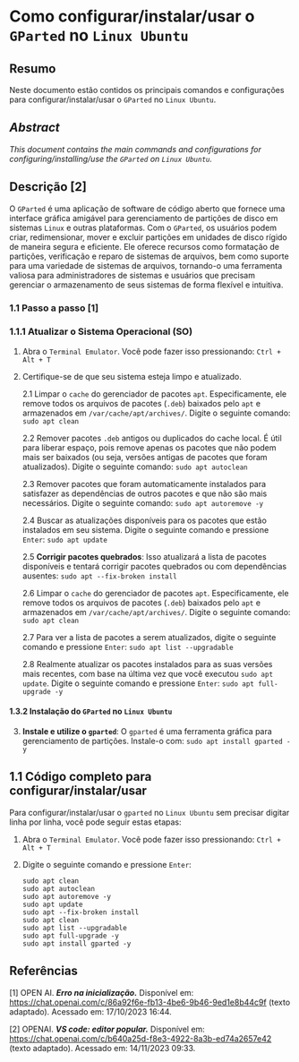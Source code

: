 # Como configurar/instalar/usar o `GParted` no `Linux Ubuntu`

## Resumo

Neste documento estão contidos os principais comandos e configurações para configurar/instalar/usar o `GParted` no `Linux Ubuntu`.

## _Abstract_

_This document contains the main commands and configurations for configuring/installing/use the `GParted` on `Linux Ubuntu`._

## Descrição [2]

O `GParted` é uma aplicação de software de código aberto que fornece uma interface gráfica amigável para gerenciamento de partições de disco em sistemas `Linux` e outras plataformas. Com o `GParted`, os usuários podem criar, redimensionar, mover e excluir partições em unidades de disco rígido de maneira segura e eficiente. Ele oferece recursos como formatação de partições, verificação e reparo de sistemas de arquivos, bem como suporte para uma variedade de sistemas de arquivos, tornando-o uma ferramenta valiosa para administradores de sistemas e usuários que precisam gerenciar o armazenamento de seus sistemas de forma flexível e intuitiva.

### 1.1 Passo a passo [1]

### 1.1.1 Atualizar o Sistema Operacional (SO)

1. Abra o `Terminal Emulator`. Você pode fazer isso pressionando: `Ctrl + Alt + T`


2. Certifique-se de que seu sistema esteja limpo e atualizado.

    2.1 Limpar o `cache` do gerenciador de pacotes `apt`. Especificamente, ele remove todos os arquivos de pacotes (`.deb`) baixados pelo `apt` e armazenados em `/var/cache/apt/archives/`. Digite o seguinte comando: `sudo apt clean` 
    
    2.2 Remover pacotes `.deb` antigos ou duplicados do cache local. É útil para liberar espaço, pois remove apenas os pacotes que não podem mais ser baixados (ou seja, versões antigas de pacotes que foram atualizados). Digite o seguinte comando: `sudo apt autoclean`

    2.3 Remover pacotes que foram automaticamente instalados para satisfazer as dependências de outros pacotes e que não são mais necessários. Digite o seguinte comando: `sudo apt autoremove -y`

    2.4 Buscar as atualizações disponíveis para os pacotes que estão instalados em seu sistema. Digite o seguinte comando e pressione `Enter`: `sudo apt update`

    2.5 **Corrigir pacotes quebrados**: Isso atualizará a lista de pacotes disponíveis e tentará corrigir pacotes quebrados ou com dependências ausentes: `sudo apt --fix-broken install`

    2.6 Limpar o `cache` do gerenciador de pacotes `apt`. Especificamente, ele remove todos os arquivos de pacotes (`.deb`) baixados pelo `apt` e armazenados em `/var/cache/apt/archives/`. Digite o seguinte comando: `sudo apt clean` 
    
    2.7 Para ver a lista de pacotes a serem atualizados, digite o seguinte comando e pressione `Enter`:  `sudo apt list --upgradable`

    2.8 Realmente atualizar os pacotes instalados para as suas versões mais recentes, com base na última vez que você executou `sudo apt update`. Digite o seguinte comando e pressione `Enter`: `sudo apt full-upgrade -y`
  

#### 1.3.2 Instalação do `GParted` no `Linux Ubuntu`

3. **Instale e utilize o `gparted`**: O `gparted` é uma ferramenta gráfica para gerenciamento de partições. Instale-o com: `sudo apt install gparted -y`

## 1.1 Código completo para configurar/instalar/usar 

Para configurar/instalar/usar o `gparted` no `Linux Ubuntu` sem precisar digitar linha por linha, você pode seguir estas etapas:

1. Abra o `Terminal Emulator`. Você pode fazer isso pressionando: `Ctrl + Alt + T`

2. Digite o seguinte comando e pressione `Enter`:

    ```
    sudo apt clean
    sudo apt autoclean
    sudo apt autoremove -y
    sudo apt update
    sudo apt --fix-broken install
    sudo apt clean
    sudo apt list --upgradable
    sudo apt full-upgrade -y
    sudo apt install gparted -y
    ```


## Referências

[1] OPEN AI. ***Erro na inicialização.*** Disponível em: <https://chat.openai.com/c/86a92f6e-fb13-4be6-9b46-9ed1e8b44c9f> (texto adaptado). Acessado em: 17/10/2023 16:44.

[2] OPENAI. ***VS code: editor popular.*** Disponível em: <https://chat.openai.com/c/b640a25d-f8e3-4922-8a3b-ed74a2657e42> (texto adaptado). Acessado em: 14/11/2023 09:33.

